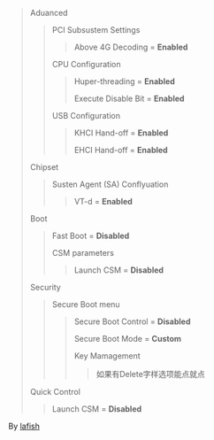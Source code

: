 >   Aduanced
>   >   PCI Subsustem Settings
>   >
>   >   >   Above 4G Decoding = **Enabled**
>   >
>   >   CPU Configuration
>   >
>   >   >   Huper-threading = **Enabled**
>   >   >
>   >   >   Execute Disable Bit = **Enabled**
>   >
>   >   USB Configuration
>   >
>   >   >   KHCI Hand-off = **Enabled**
>   >   >
>   >   >   EHCI Hand-off = **Enabled**
>
>   Chipset
>
>   >   Susten Agent (SA) Conflyuation
>   >
>   >   >   VT-d = **Enabled**
>
>   Boot
>
>   >   Fast Boot = **Disabled**
>   >
>   >   CSM parameters
>   >
>   >   >   Launch CSM = **Disabled**
>
>   Security
>
>   >   Secure Boot menu
>   >
>   >   >   Secure Boot Control = **Disabled**
>   >   >
>   >   >   Secure Boot Mode = **Custom**
>   >   >
>   >   >   Key Mamagement
>   >   >
>   >   >   >   如果有Delete字样选项能点就点
>
>   Quick Control
>
>   >   Launch CSM = **Disabled**

By [lafish](https://lafish.fun/)

